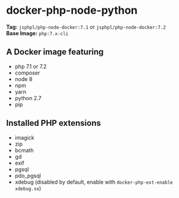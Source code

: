 # docker-php-node-python

**Tag:** `jsphpl/php-node-docker:7.1` or `jsphpl/php-node-docker:7.2`<br/>
**Base Image:** `php:7.x-cli`

## A Docker image featuring
- php 7.1 or 7.2
- composer
- node 8
- npm
- yarn
- python 2.7
- pip

## Installed PHP extensions
- imagick
- zip
- bcmath
- gd
- exif
- pgsql
- pdo_pgsql
- xdebug (disabled by default, enable with `docker-php-ext-enable xdebug.so`)
